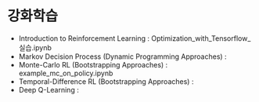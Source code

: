 # 강화학습
- Introduction to Reinforcement Learning : Optimization_with_Tensorflow_실습.ipynb
- Markov Decision Process (Dynamic Programming Approaches) : 
- Monte-Carlo RL (Bootstrapping Approaches) : example_mc_on_policy.ipynb
- Temporal-Difference RL (Bootstrapping Approaches) : 
- Deep Q-Learning : 